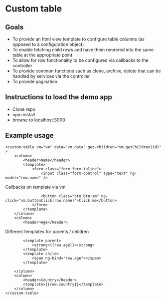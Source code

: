 # Custom table #

## Goals ##

* To provide an html view template to configure table columns (as opposed to a configuration object)
* To enable fetching child rows and have them rendered into the same table at the appropriate point
* To allow for row functionality to be configured via callbacks to the controller
* To provide common functions such as clone, archive, delete that can be handled by services via the controller
* To provide pagination


## Instructions to load the demo app ##

* Clone repo
* npm install
* browse to localhost:3000

## Example usage ##

```
<custom-table vm="vm" data="vm.data" get-children="vm.getChildren(id)" >
    <column>
        <header>Name</header>
        <template>
            <form class="form form-inline">
                <input class="form-control" type="text" ng-model="row.name" />
```
Callbacks on template via vm
```
                <button class="btn btn-sm" ng-click="vm.buttonClick(row.name)">Click me</button>
            </form>
        </template>
    </column>
    <column>
        <header>Age</header>
```
Different templates for parents / children
```
        <template parent>
            <strong>{{row.age}}</strong>
        </template>
        <template child>
            <span ng-bind="row.age"></span>
        </template>
```
```
    </column>
    <column>
        <header>Country</header>
        <template>{{row.country}}</template>
    </column>
</custom-table>

```